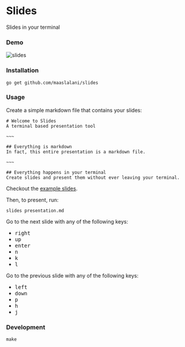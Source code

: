 # Slides

Slides in your terminal

### Demo
![slides](../assets/slides.gif?raw=true)

### Installation
```
go get github.com/maaslalani/slides
```

### Usage
Create a simple markdown file that contains your slides:

```
# Welcome to Slides
A terminal based presentation tool

~~~

## Everything is markdown
In fact, this entire presentation is a markdown file.

~~~

## Everything happens in your terminal
Create slides and present them without ever leaving your terminal.

```

Checkout the [example slides](./examples).

Then, to present, run:
```
slides presentation.md
```

Go to the next slide with any of the following keys:
* <kbd>right</kbd>
* <kbd>up</kbd>
* <kbd>enter</kbd>
* <kbd>n</kbd>
* <kbd>k</kbd>
* <kbd>l</kbd>

Go to the previous slide with any of the following keys:
* <kbd>left</kbd>
* <kbd>down</kbd>
* <kbd>p</kbd>
* <kbd>h</kbd>
* <kbd>j</kbd>

### Development
```
make
```
